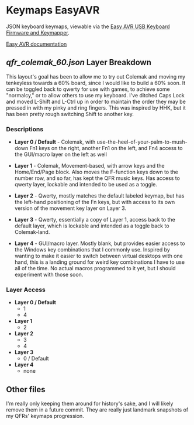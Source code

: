 # Keymaps EasyAVR

JSON keyboard keymaps, viewable via the [Easy AVR USB Keyboard Firmware and Keymapper][avr].

[Easy AVR documentation](http://dhowland.github.io/EasyAVR/build/html/index.html)

## *qfr_colemak_60.json* Layer Breakdown

This layout's goal has been to allow me to try out Colemak and moving my tenkeyless towards
a 60% board, since I would like to build a 60% soon. It can be toggled back to qwerty for use with
games, to achieve some "normalcy," or to allow others to use my keyboard. I've ditched Caps Lock
and moved L-Shift and L-Ctrl up in order to maintain the order they may be pressed in with my pinky
and ring fingers. This was inspired by HHK, but it has been pretty rough switching Shift to another key.

### Descriptions

* __Layer 0 / Default__ - Colemak, with use-the-heel-of-your-palm-to-mush-down Fn1 keys on
the right, another Fn1 on the left, and Fn4 access to the GUI/macro layer on the left as well

* __Layer 1__ - Colemak, Movement-based, with arrow keys and the Home/End/Page block. Also moves the
F-function keys down to the number row, and so far, has kept the QFR music keys. Has access to qwerty
layer, lockable and intended to be used as a toggle.

* __Layer 2__ - Qwerty, mostly matches the default labeled keymap, but has the left-hand positioning
of the Fn keys, but with access to its own version of the movement key layer on Layer 3.

* __Layer 3__ - Qwerty, essentially a copy of Layer 1, access back to the default layer, which is
lockable and intended as a toggle back to Colemak-land.

* __Layer 4__ - GUI/macro layer. Mostly blank, but provides easier access to the Windows key combinations
that I commonly use. Inspired by wanting to make it easier to switch between virtual desktops with one
hand, this is a landing ground for weird key combinations I have to use all of the time. No actual macros
programmed to it yet, but I should experiment with those soon.

### Layer Access

* __Layer 0 / Default__
  - 1
  - 4
* __Layer 1__
  - 2
* __Layer 2__
  - 3
  - 4
* __Layer 3__
  - 0 / Default
* __Layer 4__
  - none

## Other files

I'm really only keeping them around for history's sake, and I will likely remove them in a future commit.
They are really just landmark snapshots of my QFRs' keymaps progression.


[avr]: https://geekhack.org/index.php?topic=51252.0

